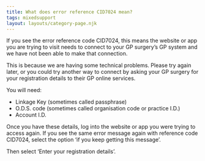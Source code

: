 ```yaml
---
title: What does error reference CID7024 mean?
tags: mixedsupport
layout: layouts/category-page.njk
---
```

If you see the error reference code CID7024, this means the website or app you are trying to visit needs to connect to your GP surgery’s GP system and we have not been able to make that connection.

This is because we are having some technical problems. Please try again later, or you could try another way to connect by asking your GP surgery for your registration details to their GP online services.

You will need:
* Linkage Key (sometimes called passphrase)
* O.D.S. code (sometimes called organisation code or practice I.D.)
* Account I.D.

Once you have these details, log into the website or app you were trying to access again. If you see the same error message again with reference code CID7024, select the option ‘if you keep getting this message’.

Then select ‘Enter your registration details’.
